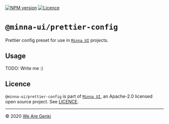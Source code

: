 [![NPM version](https://img.shields.io/npm/v/@minna-ui/prettier-config.svg)](https://www.npmjs.com/package/@minna-ui/prettier-config)
[![Licence](https://img.shields.io/npm/l/@minna-ui/prettier-config.svg)](https://github.com/WeAreGenki/minna-ui/blob/master/LICENCE)

# `@minna-ui/prettier-config`

Prettier config preset for use in [`Minna UI`](https://github.com/WeAreGenki/minna-ui) projects.

## Usage

TODO: Write me :)

## Licence

`@minna-ui/prettier-config` is part of [`Minna UI`](https://github.com/WeAreGenki/minna-ui), an Apache-2.0 licensed open source project. See [LICENCE](https://github.com/WeAreGenki/minna-ui/blob/master/LICENCE).

---

© 2020 [We Are Genki](https://wearegenki.com)
